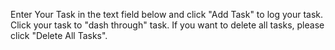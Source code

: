 Enter Your Task in the text field below and click "Add Task" to log your task. 
Click your task to "dash through" task. 
If you want to delete all tasks, please click "Delete All Tasks".

